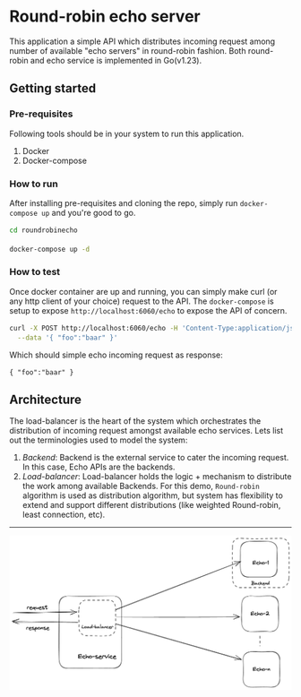 # Round-robin echo server
This application a simple API which distributes incoming request among number of available "echo servers" in round-robin fashion. Both round-robin and echo service is implemented in Go(v1.23).

## Getting started
### Pre-requisites
Following tools should be in your system to run this application.
1. Docker
2. Docker-compose

### How to run
After installing pre-requisites and cloning the repo, simply run `docker-compose up` and you're good to go.
```bash
cd roundrobinecho

docker-compose up -d
```

### How to test
Once docker container are up and running, you can simply make curl (or any http client of your choice) request to the API. The `docker-compose` is setup to expose `http://localhost:6060/echo` to expose the API of concern.
```bash
curl -X POST http://localhost:6060/echo -H 'Content-Type:application/json' \
  --data '{ "foo":"baar" }'
```
Which should simple echo incoming request as response:
```
{ "foo":"baar" }
```

## Architecture
The load-balancer is the heart of the system which orchestrates the distribution of incoming request amongst available echo services. Lets list out the terminologies used to model the system:
1. *_Backend_*: Backend is the external service to cater the incoming request. In this case, Echo APIs are the backends.
2. *_Load-balancer_*: Load-balancer holds the logic + mechanism to distribute the work among available Backends. For this demo, `Round-robin` algorithm is used as distribution algorithm, but system has flexibility to extend and support different distributions (like weighted Round-robin, least connection, etc).

----
![alt text](doc/image.png)
